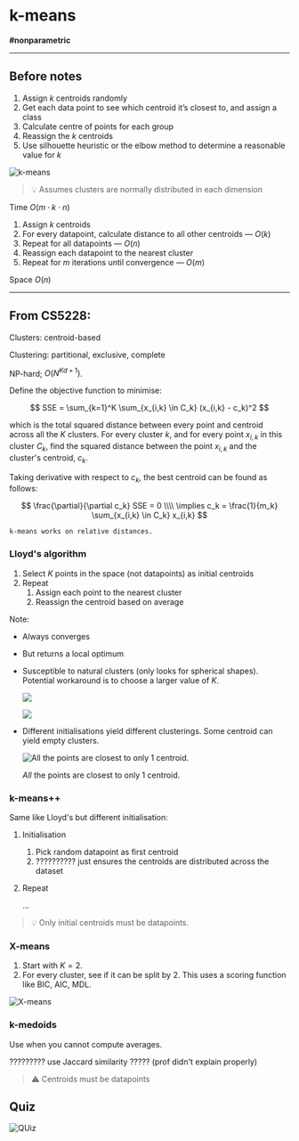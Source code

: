 # k-means

**#nonparametric**

<!-- toc -->

---

## Before notes

1. Assign *k* centroids randomly
2. Get each data point to see which centroid it’s closest to, and assign a class
3. Calculate centre of points for each group
4. Reassign the *k* centroids
5. Use silhouette heuristic or the elbow method to determine a reasonable value for *k*

![k-means](./k-means.png)

> 💡 Assumes clusters are normally distributed in each dimension

Time $O(m \cdot k \cdot n)$

1. Assign *k* centroids
2. For every datapoint, calculate distance to all other centroids — $O(k)$
3. Repeat for all datapoints — $O(n)$
4. Reassign each datapoint to the nearest cluster
5. Repeat for *m* iterations until convergence — $O(m)$

Space $O(n)$

---

## From CS5228:

Clusters: centroid-based

Clustering: partitional, exclusive, complete

NP-hard; $O(N^{Kd+1})$.

Define the objective function to minimise:

$$
SSE = \sum_{k=1}^K \sum_{x_{i,k} \in C_k} (x_{i,k} - c_k)^2 
$$

which is the total squared distance between every point and centroid across all the *K* clusters. For every cluster *k*, and for every point $x_{i,k}$ in this cluster $C_k$, find the squared distance between the point $x_{i,k}$ and the cluster's centroid, $c_k$.

Taking derivative with respect to $c_k$, the best centroid can be found as follows:

$$
\frac{\partial}{\partial c_k} SSE = 0 \\\\
\implies c_k = \frac{1}{m_k} \sum_{x_{i,k} \in C_k} x_{i,k}
$$

```admonish note
k-means works on relative distances.
```

### Lloyd's algorithm

1. Select $K$ points in the space (not datapoints) as initial centroids
2. Repeat
    1. Assign each point to the nearest cluster
    2. Reassign the centroid based on average
    

Note:

- Always converges
- But returns a local optimum

- Susceptible to natural clusters (only looks for spherical shapes). Potential workaround is to choose a larger value of $K$.
    
    ![](./k-means-01.png)
    
    ![](./k-means-02.png)
    
- Different initialisations yield different clusterings. Some centroid can yield empty clusters.
    
    ![*All* the points are closest to only 1 centroid.](./k-means-03.png)
    
    *All* the points are closest to only 1 centroid.

### k-means++

Same like Lloyd's but different initialisation:

1. Initialisation
    1. Pick random datapoint as first centroid
    2. ??????????  just ensures the centroids are distributed across the dataset
2. Repeat
    
    ...
    

> 💡 Only initial centroids must be datapoints.

### X-means

1. Start with $K=2$.
2. For every cluster, see if it can be split by 2. This uses a scoring function like BIC, AIC, MDL.

![X-means](./k-means-04.png)

### k-medoids

Use when you cannot compute averages.

????????? use Jaccard similarity ????? (prof didn't explain properly)

> ⚠️ Centroids must be datapoints

## Quiz

![QUiz](./k-means-05.png)
